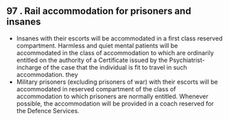 ## 97 . Rail accommodation for prisoners and insanes

- Insanes with their escorts will be accommodated in a first class reserved compartment. Harmless and quiet mental patients will be accommodated in the class of accommodation to which are ordinarily entitled on the authority of a Certificate issued by the Psychiatrist-incharge of the case that the individual is fit to travel in such accommodation. they
- Military prisoners (excluding prisoners of war) with their escorts will be accommodated in reserved compartment of the class of accommodation to which prisoners are normally entitled. Whenever possible, the accommodation will be provided in a coach reserved for the Defence Services.
